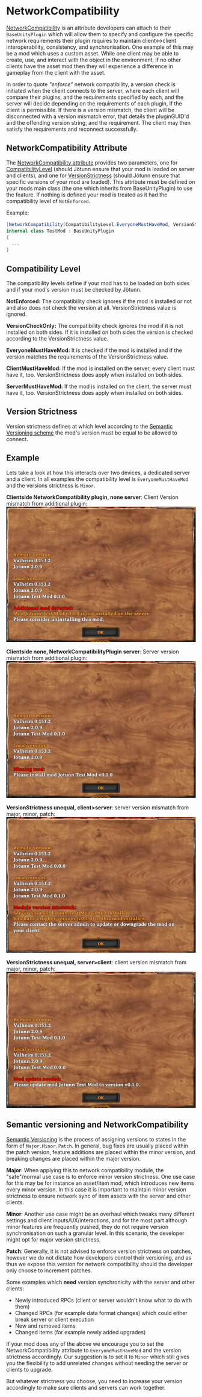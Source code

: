 ﻿# NetworkCompatibility

[NetworkCompatibility](xref:Jotunn.Utils.NetworkCompatibilityAttribute) is an attribute developers can attach to their `BaseUnityPlugin` which will allow them to specify and configure the specific network requirements their plugin requires to maintain client<->client interoperability, consistency, and synchronisation. One example of this may be a mod which uses a custom asset. While one client may be able to create, use, and interact with the object in the environment, if no other clients have the asset mod then they will experience a difference in gameplay from the client with the asset.

In order to quote _"enforce"_ network compatibility, a version check is initiated when the client connects to the server, where each client will compare their plugins, and the requirements specified by each, and the server will decide depending on the requirements of each plugin, if the client is permissible. If there is a version mismatch, the client will be disconnected with a version mismatch error, that details the pluginGUID'd and the offending version string, and the requirement. The client may then satisfy the requirements and reconnect successfully.

## NetworkCompatibility Attribute
The [NetworkCompatibility attribute](xref:Jotunn.Utils.NetworkCompatibilityAttribute) provides two parameters, one for [CompatibilityLevel](xref:Jotunn.Utils.CompatibilityLevel) (should Jötunn ensure that your mod is loaded on server and clients), and one for [VersionStrictness](xref:Jotunn.Utils.VersionStrictness) (should Jötunn ensure that specific versions of your mod are loaded). This attribute must be defined on your mods main class (the one which inherits from BaseUnityPlugin) to use the feature. If nothing is defined your mod is treated as it had the compatibility level of `NotEnforced`.

Example:
```cs
[NetworkCompatibility(CompatibilityLevel.EveryoneMustHaveMod, VersionStrictness.Minor)]
internal class TestMod : BaseUnityPlugin
{
  ...
}
```

## Compatibility Level

The compatibility levels define if your mod has to be loaded on both sides and if your mod's version must be checked by Jötunn.

**NotEnforced:** The compatibility check ignores if the mod is installed or not and also does not check the version at all. VersionStrictness value is ignored.

**VersionCheckOnly:** The compatibility check ignores the mod if it is not installed on both sides. If it is installed on both sides the version is checked according to the VersionStrictness value.

**EveryoneMustHaveMod:** It is checked if the mod is installed and if the version matches the requirements of the VersionStrictness value.

**ClientMustHaveMod:** If the mod is installed on the server, every client must have it, too. VersionStrictness does apply when installed on both sides.

**ServerMustHaveMod:** If the mod is installed on the client, the server must have it, too. VersionStrictness does apply when installed on both sides.

## Version Strictness

Version strictness defines at which level according to the [Semantic Versioning scheme](#semantic-versioning-and-networkcompatibility) the mod's version must be equal to be allowed to connect.

## Example

Lets take a look at how this interacts over two devices, a dedicated server and a client. In all examples the compatibility level is `EveryoneMustHaveMod` and the versions strictness is `Minor`.

**Clientside NetworkCompatibility plugin, none server**: Client Version mismatch from additional plugin:<br>![NetworkCompatibilityClientHasAdditionalMod](../images/utils/NetworkCompatClientsideAdditional.png)

**Clientside none, NetworkCompatibilityPlugin server**: Server version mismatch from additional plugin:<br>![Network Compat Client Missing Module](../images/utils/NetworkCompatClientMissingModule.png)

**VersionStrictness unequal, client>server**: server version mismatch from major, minor, patch:<br>![File](../images/utils/NetworkCompatClient-gr-Server.png)

**VersionStrictness unequal, server>client**: client version mismatch from major, minor, patch:<br>![Network Compat Server Gr Client](../images/utils/NetworkCompatServer-gr-Client.png)

## Semantic versioning and NetworkCompatibility

[Semantic Versioning](https://semver.org/) is the process of assigning versions to states in the form of `Major.Minor.Patch`. In general, bug fixes are usually placed within the patch version, feature additions are placed within the minor version, and breaking changes are placed within the major version.

**Major**:
When applying this to network compatibility module, the "safe"/normal use case is to enforce minor version strictness. One use case for this may be for instance an asset/item mod, which introduces new items every minor version. In this case it is important to maintain minor version strictness to ensure network sync of item assets with the server and other clients.

**Minor**:
Another use case might be an overhaul which tweaks many different settings and client inputs/UX/interactions, and for the most part although minor features are frequently pushed, they do not require version synchronisation on such a granular level. In this scenario, the developer might opt for major version strictness.

**Patch**:
Generally, it is not advised to enforce version strictness on patches, however we do not dictate how developers control their versioning, and as thus we expose this version for network compatibility should the developer only choose to increment patches.


Some examples which **need** version synchronicity with the server and other clients:

- Newly introduced RPCs (client or server wouldn't know what to do with them)
- Changed RPCs (for example data format changes) which could either break server or client execution
- New and removed items
- Changed items (for example newly added upgrades)

If your mod does any of the above we encourage you to set the NetworkCompatibility attribute to `EveryoneMustHaveMod` and the version strictness accordingly.
Our suggestion is to set it to `Minor` which still gives you the flexibility to add unrelated changes without needing the server or clients to upgrade.

But whatever strictness you choose, you need to increase your version accordingly to make sure clients and servers can work together.
